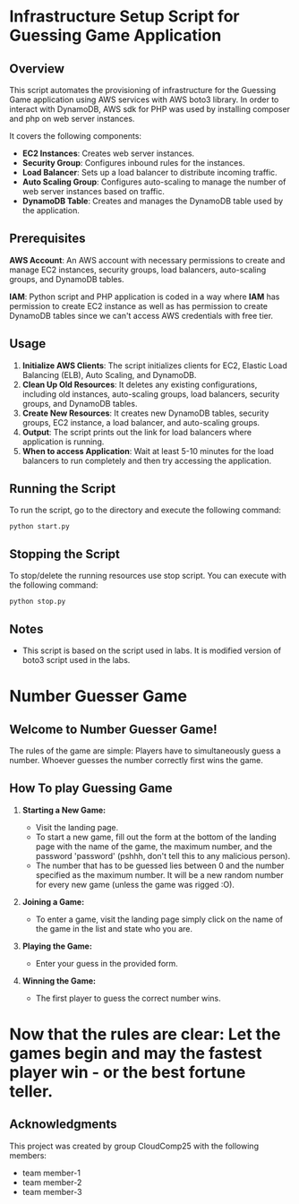 # Infrastructure Setup Script for Guessing Game Application

## Overview

This script automates the provisioning of infrastructure for the Guessing Game application using AWS services with AWS boto3 library. In order to interact with DynamoDB, AWS sdk for PHP was used by installing composer and php on web server instances.

It covers the following components:

- **EC2 Instances**: Creates web server instances.
- **Security Group**: Configures inbound rules for the instances.
- **Load Balancer**: Sets up a load balancer to distribute incoming traffic.
- **Auto Scaling Group**: Configures auto-scaling to manage the number of web server instances based on traffic.
- **DynamoDB Table**: Creates and manages the DynamoDB table used by the application.

## Prerequisites

**AWS Account**: An AWS account with necessary permissions to create and manage EC2 instances, security groups, load balancers, auto-scaling groups, and DynamoDB tables.

**IAM**: Python script and PHP application is coded in a way where <b>IAM</b> has permission to create EC2 instance as well as has permission to create DynamoDB tables since we can't access AWS credentials with free tier.

## Usage

1. **Initialize AWS Clients**: The script initializes clients for EC2, Elastic Load Balancing (ELB), Auto Scaling, and DynamoDB.
2. **Clean Up Old Resources**: It deletes any existing configurations, including old instances, auto-scaling groups, load balancers, security groups, and DynamoDB tables.
3. **Create New Resources**: It creates new DynamoDB tables, security groups, EC2 instance, a load balancer, and auto-scaling groups.
4. **Output**: The script prints out the link for load balancers where application is running.
5. **When to access Application**: Wait at least 5-10 minutes for the load balancers to run completely and then try accessing the application.

## Running the Script

To run the script, go to the directory and execute the following command:

```
python start.py
```

## Stopping the Script

To stop/delete the running resources use stop script. You can execute with the following command:

```
python stop.py
```

## Notes

- This script is based on the script used in labs. It is modified version of boto3 script used in the labs.

# Number Guesser Game

## Welcome to Number Guesser Game!

The rules of the game are simple: Players have to simultaneously guess a number. Whoever guesses the number correctly first wins the game.

## How To play Guessing Game

1. **Starting a New Game:**

   - Visit the landing page.
   - To start a new game, fill out the form at the bottom of the landing page with the name of the game, the maximum number, and the password 'password' (pshhh, don't tell this to any malicious person).
   - The number that has to be guessed lies between 0 and the number specified as the maximum number. It will be a new random number for every new game (unless the game was rigged :O).

2. **Joining a Game:**

   - To enter a game, visit the landing page simply click on the name of the game in the list and state who you are.

3. **Playing the Game:**

   - Enter your guess in the provided form.

4. **Winning the Game:**
   - The first player to guess the correct number wins.

# Now that the rules are clear: Let the games begin and may the fastest player win - or the best fortune teller.

## Acknowledgments

This project was created by group CloudComp25 with the following members:

- team member-1
- team member-2
- team member-3
